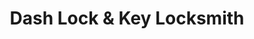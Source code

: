 ---
title: "Dash Lock & Key Locksmith"
url: /beacon/dash-lock-and-key-locksmith/
shop: locksmith
---